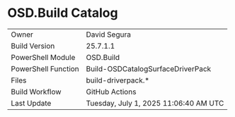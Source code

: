 ﻿# OSD.Build Catalog

| | |
|-|-|
| Owner | David Segura |
| Build Version | 25.7.1.1 |
| PowerShell Module | OSD.Build |
| PowerShell Function | Build-OSDCatalogSurfaceDriverPack |
| Files | build-driverpack.* |
| Build Workflow | GitHub Actions |
| Last Update | Tuesday, July 1, 2025 11:06:40 AM UTC |

